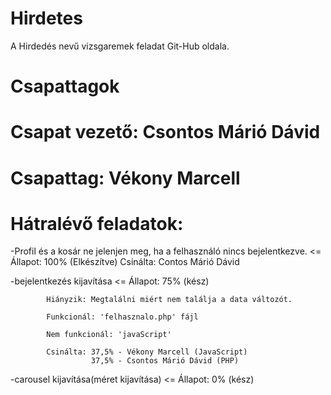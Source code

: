 # Hirdetes
A Hirdedés nevű vizsgaremek feladat Git-Hub oldala.

##

# Csapattagok


# Csapat vezető: Csontos Márió Dávid

# Csapattag: Vékony Marcell

##

# Hátralévő feladatok:

  -Profil és a kosár ne jelenjen meg, ha a felhasználó nincs bejelentkezve. <=  Állapot: 100% (Elkészítve)
                                                                                Csinálta: Contos Márió Dávid

  -bejelentkezés kijavítása <=  Állapot: 75% (kész)  

            Hiányzik: Megtalálni miért nem találja a data változót.
                                
            Funkcionál: 'felhasznalo.php' fájl

            Nem funkcionál: 'javaScript'

            Csinálta: 37,5% - Vékony Marcell (JavaScript)
                      37,5% - Csontos Márió Dávid (PHP)

  -carousel kijavítása(méret kijavítása) <= Állapot: 0% (kész)